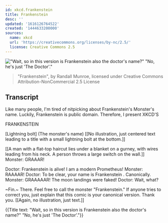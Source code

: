 ```yaml
---
id: xkcd.frankenstein
title: Frankenstein
desc: ''
updated: '1616126764522'
created: '1444633200000'
sources:
  name: xkcd
  url: 'https://creativecommons.org/licenses/by-nc/2.5/'
  license: Creative Commons 2.5
---
```

!["Wait, so in this version is Frankenstein also the doctor's name?" "No, he's just 'The Doctor'."](https://imgs.xkcd.com/comics/frankenstein.png)
> "Frankenstein", by Randall Munroe, licensed under Creative Commons Attribution-NonCommercial 2.5 License

## Transcript
Like many people, I'm tired of nitpicking about Frankenstein's Monster's name.
Luckily, 
Frankenstein
 is public domain.
Therefore, I present
XKCD'S

FRANKENSTEIN

[Lightning bolt]
(The monster's name)
[[No illustration, just centered text leading to a title with a small lightning bolt at the bottom.]]

[[A man with a flat-top haircut lies under a blanket on a gurney, with wires leading from his neck. A person throws a large switch on the wall.]]
Monster: 
GRAAAR!

Doctor: Frankenstein is alive! I am a modern Prometheus!
Monster: RAAAAR!
Doctor: To be clear, your name is 
Frankenstein
. Canonically.
Monster: 
GRAAAAAR!
 The moon landings were faked!
Doctor: Wait, what?

~Fin.~
There. Feel free to call the monster "Frankenstein."
If anyone tries to correct you, just explain that this comic is your canonical version.
Thank you.
[[Again, no illustration, just text.]]

{{Title text: "Wait, so in this version is Frankenstein also the doctor's name?" "No, he's just 'The Doctor'."}}

